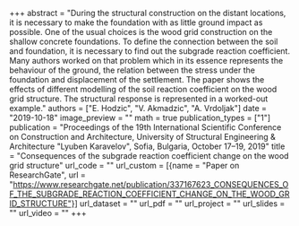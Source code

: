 +++
abstract = "During the structural construction on the distant locations, it is necessary to make the foundation with as little ground impact as possible. One of the usual choices is the wood grid construction on the shallow concrete foundations. To define the connection between the soil and foundation, it is necessary to find out the subgrade reaction coefficient. Many authors worked on that problem which in its essence represents the behaviour of the ground, the relation between the stress under the foundation and displacement of the settlement. The paper shows the effects of different modelling of the soil reaction coefficient on the wood grid structure. The structural response is represented in a worked-out example."
authors = ["E. Hodzic", "V. Akmadzic", "A. Vrdoljak"]
date = "2019-10-18"
image_preview = ""
math = true
publication_types = ["1"]
publication = "Proceedings of the 19th International Scientific Conference on Construction and Architecture, University of Structural Engineering & Architecture \"Lyuben Karavelov\", Sofia, Bulgaria, October 17–19, 2019"
title = "Consequences of the subgrade reaction coefficient change on the wood grid structure"
url_code = ""
url_custom = [{name = "Paper on ResearchGate", url = "https://www.researchgate.net/publication/337167623_CONSEQUENCES_OF_THE_SUBGRADE_REACTION_COEFFICIENT_CHANGE_ON_THE_WOOD_GRID_STRUCTURE"}]
url_dataset = ""
url_pdf = ""
url_project = ""
url_slides = ""
url_video = ""
+++
